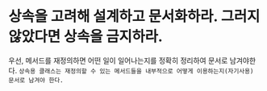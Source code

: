 # 상속을 고려해 설계하고 문서화하라. 그러지 않았다면 상속을 금지하라.

우선, 메서드를 재정의하면 어떤 일이 일어나는지를 정확히 정리하여 문서로 남겨야한다. `상속용 클래스는 재정의할 수 있는 메서드들을 내부적으로 어떻게 이용하는지(자기사용) 문서로 남겨야 한다.`
